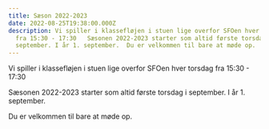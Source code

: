 ```yaml
---
title: Sæson 2022-2023
date: 2022-08-25T19:38:00.000Z
description: Vi spiller i klassefløjen i stuen lige overfor SFOen hver torsdag
  fra 15:30 - 17:30   Sæsonen 2022-2023 starter som altid første torsdag i
  september. I år 1. september.  Du er velkommen til bare at møde op.
---
```

Vi spiller i klassefløjen i stuen lige overfor SFOen hver torsdag fra 15:30 - 17:30 

Sæsonen 2022-2023 starter som altid første torsdag i september. I år 1. september.

Du er velkommen til bare at møde op.